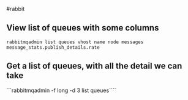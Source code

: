 #rabbit

## View list of queues with some columns
```rabbitmqadmin list queues vhost name node messages message_stats.publish_details.rate```

## Get a list of queues, with all the detail we can take
```rabbitmqadmin -f long -d 3 list queues````

